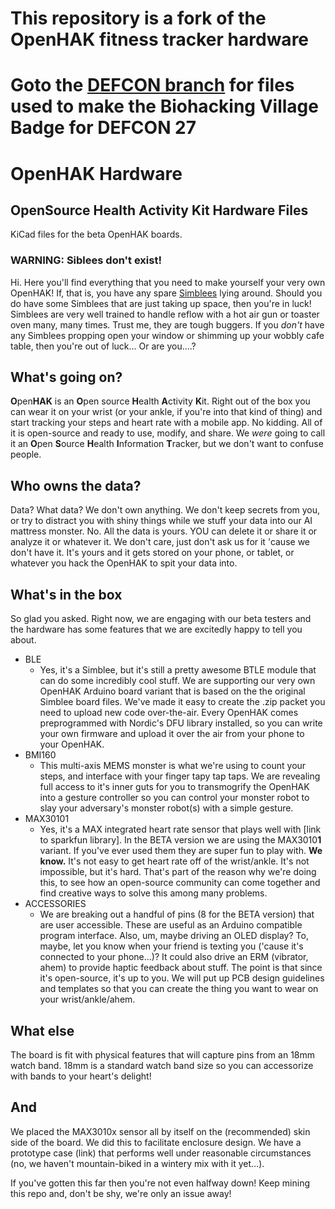 # This repository is a fork of the OpenHAK fitness tracker hardware
# Goto the [DEFCON branch](https://github.com/biohacking-village/OpenHAK_Hardware/tree/OpenHAK_BHVbadge_DEFCON) for files used to make the Biohacking Village Badge for DEFCON 27

# OpenHAK Hardware
## OpenSource Health Activity Kit Hardware Files

KiCad files for the beta OpenHAK boards.

### WARNING: Siblees don't exist!

Hi. Here you'll find everything that you need to make yourself your very own OpenHAK! If, that is, you have any spare [Simblees](https://www.digikey.com/product-detail/en/rf-digital-corporation/RFD77101/1562-1034-ND/5723430) lying around. Should you do have some Simblees that are just taking up space, then you're in luck! Simblees are very well trained to handle reflow with a hot air gun or toaster oven many, many times. Trust me, they are tough buggers. If you *don't* have any Simblees propping open your window or shimming up your wobbly cafe table, then you're out of luck... Or are you....?

## What's going on?

**O**pen**H****A****K** is an **O**pen source **H**ealth **A**ctivity **K**it. Right out of the box you can wear it on your wrist (or your ankle, if you're into that kind of thing) and start tracking your steps and heart rate with a mobile app. No kidding. All of it is open-source and ready to use, modify, and share. We *were* going to call it an **O**pen **S**ource **H**ealth **I**nformation **T**racker, but we don't want to confuse people.

## Who owns the data?

Data? What data? We don't own anything. We don't keep secrets from you, or try to distract you with shiny things while we stuff your data into our AI mattress monster. No. All the data is yours. YOU can delete it or share it or analyze it or whatever it. We don't care, just don't ask us for it 'cause we don't have it. It's yours and it gets stored on your phone, or tablet, or whatever you hack the OpenHAK to spit your data into.

## What's in the box

So glad you asked. Right now, we are engaging with our beta testers and the hardware has some features that we are excitedly happy to tell you about.

* BLE
	* Yes, it's a Simblee, but it's still a pretty awesome BTLE module that can do some incredibly cool stuff. We are supporting our very own OpenHAK Arduino board variant that is based on the the original Simblee board files. We've made it easy to create the .zip packet you need to upload new code over-the-air. Every OpenHAK comes preprogrammed with Nordic's DFU library installed, so you can write your own firmware and upload it over the air from your phone to your OpenHAK.
* BMI160
	* This multi-axis MEMS monster is what we're using to count your steps, and interface with your finger tapy tap taps. We are revealing full access to it's inner guts for you to transmogrify the OpenHAK into a gesture controller so you can control your monster robot to slay your adversary's monster robot(s) with a simple gesture.
* MAX30101
	* Yes, it's a MAX integrated heart rate sensor that plays well with [link to sparkfun library]. In the BETA version we are using the MAX3010**1** variant. If you've ever used them they are super fun to play with. **We know.** It's not easy to get heart rate off of the wrist/ankle. It's not impossible, but it's hard. That's part of the reason why we're doing this, to see how an open-source community can come together and find creative ways to solve this among many problems.
* ACCESSORIES
	* We are breaking out a handful of pins (8 for the BETA version) that are user accessible. These are useful as an Arduino compatible program interface. Also, um, maybe driving an OLED display? To, maybe, let you know when your friend is texting you ('cause it's connected to your phone...)? It could also drive an ERM (vibrator, ahem) to provide haptic feedback about stuff. The point is that since it's open-source, it's up to you. We will put up PCB design guidelines and templates so that you can create the thing you want to wear on your wrist/ankle/ahem.

## What else

The board is fit with physical features that will capture pins from an 18mm watch band. 18mm is a standard watch band size so you can accessorize with bands to your heart's delight!

## And
We placed the MAX3010x sensor all by itself on the (recommended) skin side of the board. We did this to facilitate enclosure design. We have a prototype case (link) that performs well under reasonable circumstances (no, we haven't mountain-biked in a wintery mix with it yet...).


If you've gotten this far then you're not even halfway down! Keep mining this repo and, don't be shy, we're only an issue away!
